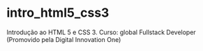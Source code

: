 # intro_html5_css3
Introdução ao HTML 5 e CSS 3. 
Curso: global Fullstack Developer (Promovido pela Digital Innovation One)
